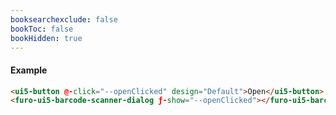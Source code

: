 ```yaml
---
booksearchexclude: false
bookToc: false
bookHidden: true
---
```


#### Example

<furo-demo-snippet>
<template>
<ui5-button @-click="--openClicked" design="Default">Open</ui5-button>
<furo-ui5-barcode-scanner-dialog ƒ-show="--openClicked"></furo-ui5-barcode-scanner-dialog>
</template>
</furo-demo-snippet>

```html
<ui5-button @-click="--openClicked" design="Default">Open</ui5-button>
<furo-ui5-barcode-scanner-dialog ƒ-show="--openClicked"></furo-ui5-barcode-scanner-dialog>
```
